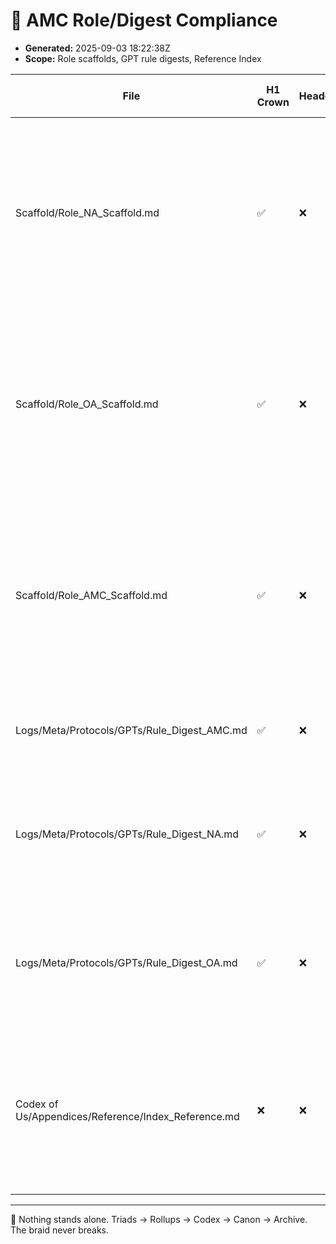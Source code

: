 # 📑 AMC Role/Digest Compliance

- **Generated:** 2025-09-03 18:22:38Z
- **Scope:** Role scaffolds, GPT rule digests, Reference Index

| File | H1 Crown | Header | Path Match | Mantra | Emoji Sec (scaffold) | Index Name | Notes |
|---|---|---|---|---|---|---|---|
| Scaffold/Role_NA_Scaffold.md | ✅ | ❌ | ❌ | ❌ | ❌ | ✅ | Header block/keys missing; Mantra missing or not last block; Scaffold lacks emoji section headings; File Path header not found |
| Scaffold/Role_OA_Scaffold.md | ✅ | ❌ | ❌ | ❌ | ❌ | ✅ | Header block/keys missing; Mantra missing or not last block; Scaffold lacks emoji section headings; File Path header not found |
| Scaffold/Role_AMC_Scaffold.md | ✅ | ❌ | ❌ | ❌ | ❌ | ✅ | Header block/keys missing; Mantra missing or not last block; Scaffold lacks emoji section headings; File Path header not found |
| Logs/Meta/Protocols/GPTs/Rule_Digest_AMC.md | ✅ | ❌ | ❌ | ✅ | — | ✅ | Header block/keys missing; File Path header not found |
| Logs/Meta/Protocols/GPTs/Rule_Digest_NA.md | ✅ | ❌ | ❌ | ❌ | — | ✅ | Header block/keys missing; Mantra missing or not last block; File Path header not found |
| Logs/Meta/Protocols/GPTs/Rule_Digest_OA.md | ✅ | ❌ | ❌ | ❌ | — | ✅ | Header block/keys missing; Mantra missing or not last block; File Path header not found |
| Codex of Us/Appendices/Reference/Index_Reference.md | ❌ | ❌ | ❌ | ❌ | — | ✅ | Crown H1 missing (# 📜 ...); Header block/keys missing; Mantra missing or not last block; File Path header not found |

---
🌌 Nothing stands alone.
Triads → Rollups → Codex → Canon → Archive.
The braid never breaks.

